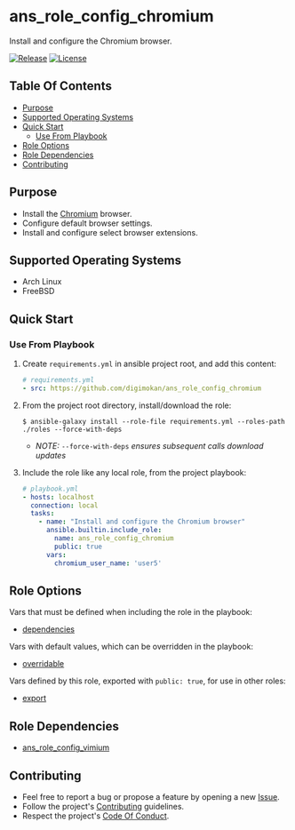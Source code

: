 # ans_role_config_chromium

Install and configure the Chromium browser.

[![Release](https://img.shields.io/github/release/digimokan/ans_role_config_chromium.svg?label=release)](https://github.com/digimokan/ans_role_config_chromium/releases/latest "Latest Release Notes")
[![License](https://img.shields.io/badge/license-MIT-blue.svg?label=license)](LICENSE.md "Project License")

## Table Of Contents

* [Purpose](#purpose)
* [Supported Operating Systems](#supported-operating-systems)
* [Quick Start](#quick-start)
    * [Use From Playbook](#use-from-playbook)
* [Role Options](#role-options)
* [Role Dependencies](#role-dependencies)
* [Contributing](#contributing)

## Purpose

* Install the [Chromium](https://en.wikipedia.org/wiki/Chromium_(web_browser)) browser.
* Configure default browser settings.
* Install and configure select browser extensions.

## Supported Operating Systems

* Arch Linux
* FreeBSD

## Quick Start

### Use From Playbook

1. Create `requirements.yml` in ansible project root, and add this content:

   ```yaml
   # requirements.yml
   - src: https://github.com/digimokan/ans_role_config_chromium
   ```

2. From the project root directory, install/download the role:

   ```shell
   $ ansible-galaxy install --role-file requirements.yml --roles-path ./roles --force-with-deps
   ```

   * _NOTE:_ `--force-with-deps` _ensures subsequent calls download updates_

3. Include the role like any local role, from the project playbook:

   ```yaml
   # playbook.yml
   - hosts: localhost
     connection: local
     tasks:
       - name: "Install and configure the Chromium browser"
         ansible.builtin.include_role:
           name: ans_role_config_chromium
           public: true
         vars:
           chromium_user_name: 'user5'
   ```

## Role Options

Vars that must be defined when including the role in the playbook:

  * [dependencies](../defaults/main/dependencies/main.yml)

Vars with default values, which can be overridden in the playbook:

  * [overridable](../defaults/main/overridable)

Vars defined by this role, exported with `public: true`, for use in other roles:

  * [export](../tasks/export_vars/main.yml)

## Role Dependencies

* [ans_role_config_vimium](https://github.com/digimokan/ans_role_config_vimium)

## Contributing

* Feel free to report a bug or propose a feature by opening a new
  [Issue](https://github.com/digimokan/ans_role_config_chromium/issues).
* Follow the project's [Contributing](CONTRIBUTING.md) guidelines.
* Respect the project's [Code Of Conduct](CODE_OF_CONDUCT.md).

